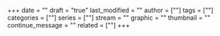 +++
date = ""
draft = "true"
last_modified = ""
author = [""]
tags = [""]
categories = [""]
series = [""]
stream = ""
graphic = ""
thumbnail = ""
continue_message = ""
related = [""]
+++

